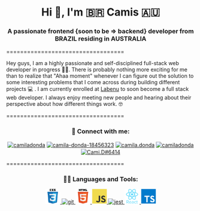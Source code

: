 













<h1 align="center">Hi 👋, I'm  🇧🇷 Camis 🇦🇺 </h1> 
<h3 align="center">A passionate frontend {soon to be => backend} developer from BRAZIL residing in AUSTRALIA</h3>
==================================

Hey guys, I am a highly passionate and self-disciplined full-stack web developer in progress 👩‍🎓. There is probably nothing more exciting for me than to realize that "Ahaa moment" whenever I can figure out the solution to some interesting problems that I come across during building different projects 💻 . I am currently enrolled at [Labenu](http://www.labenu.com.br) to soon become a full stack web developer. I always enjoy meeting new people and hearing about their perspective about how different things work. 🤓

==================================

<h3 align="center">📱 Connect with me:</h3>
<p align="center">
<a href="https://codepen.io/camiladonda" target="blank"><img align="center" src="https://raw.githubusercontent.com/rahuldkjain/github-profile-readme-generator/master/src/images/icons/Social/codepen.svg" alt="camiladonda" height="30" width="40" /></a>
<a href="https://linkedin.com/in/camila-donda-18456323" target="blank"><img align="center" src="https://raw.githubusercontent.com/rahuldkjain/github-profile-readme-generator/master/src/images/icons/Social/linked-in-alt.svg" alt="camila-donda-18456323" height="30" width="40" /></a>
<a href="https://instagram.com/camila.donda" target="blank"><img align="center" src="https://raw.githubusercontent.com/rahuldkjain/github-profile-readme-generator/master/src/images/icons/Social/instagram.svg" alt="camila.donda" height="30" width="40" /></a>
<a href="https://www.hackerrank.com/camiladonda" target="blank"><img align="center" src="https://raw.githubusercontent.com/rahuldkjain/github-profile-readme-generator/master/src/images/icons/Social/hackerrank.svg" alt="camiladonda" height="30" width="40" /></a>
<a href="https://discord.gg/Cami.D#6414" target="blank"><img align="center" src="https://raw.githubusercontent.com/rahuldkjain/github-profile-readme-generator/master/src/images/icons/Social/discord.svg" alt="Cami.D#6414" height="30" width="40" /></a>
</p>
================================== </br>

<h3 align="center">👩‍💻 Languages and Tools:</h3>
<p align="center"> <a href="https://www.w3schools.com/css/" target="_blank" rel="noreferrer"> <img src="https://raw.githubusercontent.com/devicons/devicon/master/icons/css3/css3-original-wordmark.svg" alt="css3" width="40" height="40"/> </a> <a href="https://git-scm.com/" target="_blank" rel="noreferrer"> <img src="https://www.vectorlogo.zone/logos/git-scm/git-scm-icon.svg" alt="git" width="40" height="40"/> </a> <a href="https://www.w3.org/html/" target="_blank" rel="noreferrer"> <img src="https://raw.githubusercontent.com/devicons/devicon/master/icons/html5/html5-original-wordmark.svg" alt="html5" width="40" height="40"/> </a> <a href="https://developer.mozilla.org/en-US/docs/Web/JavaScript" target="_blank" rel="noreferrer"> <img src="https://raw.githubusercontent.com/devicons/devicon/master/icons/javascript/javascript-original.svg" alt="javascript" width="40" height="40"/> </a> <a href="https://jestjs.io" target="_blank" rel="noreferrer"> <img src="https://www.vectorlogo.zone/logos/jestjsio/jestjsio-icon.svg" alt="jest" width="40" height="40"/> </a> <a href="https://reactjs.org/" target="_blank" rel="noreferrer"> <img src="https://raw.githubusercontent.com/devicons/devicon/master/icons/react/react-original-wordmark.svg" alt="react" width="40" height="40"/> </a> <a href="https://www.typescriptlang.org/" target="_blank" rel="noreferrer"> <img src="https://raw.githubusercontent.com/devicons/devicon/master/icons/typescript/typescript-original.svg" alt="typescript" width="40" height="40"/> </a> </p>

<!--
**CamilaDonda/CamilaDonda** is a ✨ _special_ ✨ repository because its `README.md` (this file) appears on your GitHub profile.

Here are some ideas to get you started:

- 🔭 I’m currently working on ...
- 🌱 I’m currently learning ...
- 👯 I’m looking to collaborate on ...
- 🤔 I’m looking for help with ...
- 💬 Ask me about ...
- 📫 How to reach me: ...
- 😄 Pronouns: ...
- ⚡ Fun fact: ...
-->
